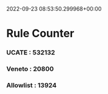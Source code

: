 2022-09-23 08:53:50.299968+00:00
# Rule Counter 
 ### UCATE : 532132

 ### Veneto : 20800

 ### Allowlist : 13924